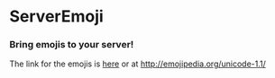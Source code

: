 # ServerEmoji
### Bring emojis to your server!
The link for the emojis is [here](http://emojipedia.org/unicode-1.1) or at http://emojipedia.org/unicode-1.1/
